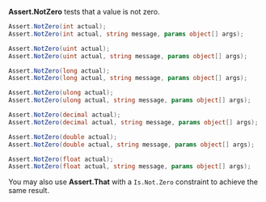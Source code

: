 **Assert.NotZero** tests that a value is not zero.

```csharp
Assert.NotZero(int actual);
Assert.NotZero(int actual, string message, params object[] args);

Assert.NotZero(uint actual);
Assert.NotZero(uint actual, string message, params object[] args);

Assert.NotZero(long actual);
Assert.NotZero(long actual, string message, params object[] args);

Assert.NotZero(ulong actual);
Assert.NotZero(ulong actual, string message, params object[] args);

Assert.NotZero(decimal actual);
Assert.NotZero(decimal actual, string message, params object[] args);

Assert.NotZero(double actual);
Assert.NotZero(double actual, string message, params object[] args);

Assert.NotZero(float actual);
Assert.NotZero(float actual, string message, params object[] args);
```

You may also use **Assert.That** with a `Is.Not.Zero` constraint to achieve the
same result.
